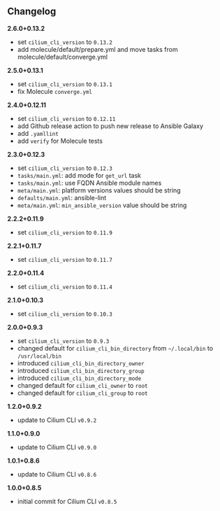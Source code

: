 Changelog
---------

**2.6.0+0.13.2**

- set `cilium_cli_version` to `0.13.2`
- add molecule/default/prepare.yml and move tasks from molecule/default/converge.yml

**2.5.0+0.13.1**

- set `cilium_cli_version` to `0.13.1`
- fix Molecule `converge.yml`

**2.4.0+0.12.11**

- set `cilium_cli_version` to `0.12.11`
- add Github release action to push new release to Ansible Galaxy
- add `.yamllint`
- add `verify` for Molecule tests

**2.3.0+0.12.3**

- set `cilium_cli_version` to `0.12.3`
- `tasks/main.yml`: add mode for `get_url` task
- `tasks/main.yml`: use FQDN Ansible module names
- `meta/main.yml`: platform versions values should be string
- `defaults/main.yml`: ansible-lint
- `meta/main.yml`: `min_ansible_version` value should be string

**2.2.2+0.11.9**

- set `cilium_cli_version` to `0.11.9`

**2.2.1+0.11.7**

- set `cilium_cli_version` to `0.11.7`

**2.2.0+0.11.4**

- set `cilium_cli_version` to `0.11.4`

**2.1.0+0.10.3**

- set `cilium_cli_version` to `0.10.3`

**2.0.0+0.9.3**

- set `cilium_cli_version` to `0.9.3`
- changed default for `cilium_cli_bin_directory` from `~/.local/bin` to `/usr/local/bin`
- introduced `cilium_cli_bin_directory_owner`
- introduced `cilium_cli_bin_directory_group`
- introduced `cilium_cli_bin_directory_mode`
- changed default for `cilium_cli_owner` to `root`
- changed default for `cilium_cli_group` to `root`

**1.2.0+0.9.2**

- update to Cilium CLI `v0.9.2`

**1.1.0+0.9.0**

- update to Cilium CLI `v0.9.0`

**1.0.1+0.8.6**

- update to Cilium CLI `v0.8.6`

**1.0.0+0.8.5**

- initial commit for Cilium CLI `v0.8.5`

